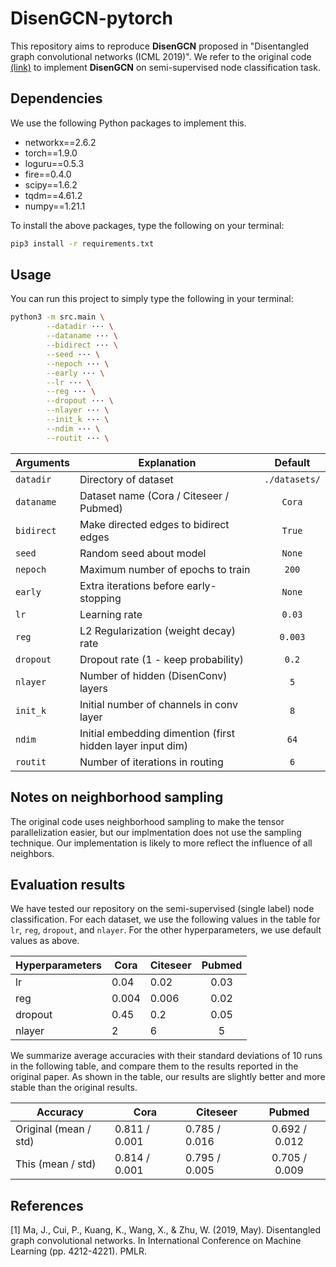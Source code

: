 # DisenGCN-pytorch

This repository aims to reproduce **DisenGCN** proposed in "Disentangled graph convolutional networks (ICML 2019)". 
We refer to the original code [(link)](https://jianxinma.github.io/assets/DisenGCN-py3.zip) to implement **DisenGCN** on semi-supervised node classification task. 

## Dependencies
We use the following Python packages to implement this. 

* networkx==2.6.2
* torch==1.9.0
* loguru==0.5.3
* fire==0.4.0
* scipy==1.6.2
* tqdm==4.61.2
* numpy==1.21.1  

To install the above packages, type the following on your terminal:
```bash
pip3 install -r requirements.txt
```

## Usage
You can run this project to simply type the following in your terminal:

```bash
python3 -m src.main \
        --datadir ··· \
        --dataname ··· \
        --bidirect ··· \
        --seed ··· \
        --nepoch ··· \
        --early ··· \
        --lr ··· \
        --reg ··· \
        --dropout ··· \
        --nlayer ··· \
        --init_k ··· \
        --ndim ··· \
        --routit ··· \
```

| Arguments     | Explanation       | Default       | 
| --------------|-------------------|:-------------:|
| `datadir` | Directory of dataset | `./datasets/` |
| `dataname` | Dataset name (Cora / Citeseer / Pubmed) | `Cora`|
| `bidirect` | Make directed edges to bidirect edges | `True`|
| `seed` | Random seed about model | `None`|
| `nepoch` | Maximum number of epochs to train | `200`|
| `early` | Extra iterations before early-stopping | `None`|
| `lr` | Learning rate | `0.03`|
| `reg` | L2 Regularization (weight decay) rate  | `0.003`|
| `dropout` | Dropout rate (1 - keep probability) | `0.2`|
| `nlayer` | Number of hidden (DisenConv) layers | `5`|
| `init_k` | Initial number of channels in conv layer | `8`|
| `ndim` | Initial embedding dimention (first hidden layer input dim) | `64`|
| `routit` | Number of iterations in routing | `6` |


## Notes on neighborhood sampling
The original code uses neighborhood sampling to make the tensor parallelization easier, but our implmentation does not use the sampling technique. Our implementation is likely to more reflect the influence of all neighbors.


## Evaluation results
We have tested our repository on the semi-supervised (single label) node classification. 
For each dataset, we use the following values in the table for `lr`, `reg`, `dropout`, and `nlayer`. 
For the other hyperparameters, we use default values as above. 

| Hyperparameters |   Cora    | Citeseer   |    Pubmed   |
|----------------|----------|-------------|:-----------:|
|     lr         |    0.04  |     0.02    |      0.03   |
|     reg        |    0.004 |  0.006      |      0.02   |
|     dropout    |    0.45  |   0.2       |      0.05   |
|     nlayer     |     2    |    6        |      5      |
 

We summarize average accuracies with their standard deviations of 10 runs in the following table, and compare them to the results reported in the original paper. 
As shown in the table, our results are slightly better and more stable than the original results. 

|          Accuracy            |             Cora          |          Citeseer        |           Pubmed           |
|------------------------------|---------------------------|--------------------------|:--------------------------:|
|   Original (mean / std)    |     0.811 /  0.001        |  0.785 / 0.016           |            0.692 / 0.012   |
|     This (mean / std)    |     0.814 / 0.001         |  0.795 / 0.005           |           0.705 / 0.009    |
 


## References 
[1] Ma, J., Cui, P., Kuang, K., Wang, X., & Zhu, W. (2019, May). Disentangled graph convolutional networks. In International Conference on Machine Learning (pp. 4212-4221). PMLR.
